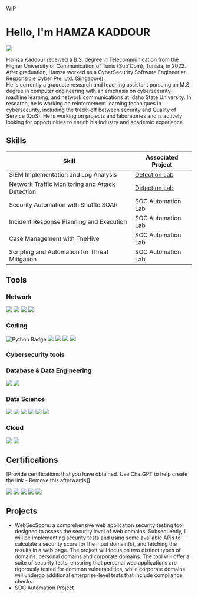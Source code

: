 WIP
# Hello, I'm HAMZA KADDOUR
<a href="https://www.linkedin.com/in/hamzakaddour/"><img src="https://img.shields.io/badge/-LinkedIn-0072b1?&style=for-the-badge&logo=linkedin&logoColor=white" /></a>


Hamza Kaddour received a B.S. degree in Telecommunication from the Higher University of Communication of Tunis (Sup'Com), Tunisia, in 2022. After graduation, Hamza worked as a CyberSecurity Software Engineer at Responsible Cyber Pte. Ltd. (Singapore). <br>
He is currently a graduate research and teaching assistant pursuing an M.S. degree in computer engineering with an emphasis on cybersecurity, machine learning, and network communications at Idaho State University. In research, he is working on reinforcement learning techniques in cybersecurity, including the trade-off between security and Quality of Service (QoS). He is working on projects and laboratories and is actively looking for opportunities to enrich his industry and academic experience.

<!--## Objective


My journey in computer science has led me to develop a passion for cybersecurity, and I am now eager to transition into this field, specifically aiming to join a Security Operations Center (SOC) as a Tier 1 Analyst. -->

## Skills


| Skill                                         | Associated Project         |
|-----------------------------------------------|----------------------------|
| SIEM Implementation and Log Analysis          | <a href="https://google.com">Detection Lab</a>|
| Network Traffic Monitoring and Attack Detection | <a href="https://google.com">Detection Lab</a>|
| Security Automation with Shuffle SOAR         | SOC Automation Lab|
| Incident Response Planning and Execution      | SOC Automation Lab|
| Case Management with TheHive                  | SOC Automation Lab|
| Scripting and Automation for Threat Mitigation | SOC Automation Lab|

## Tools
<!-- ... [Provide tools and break them down into categories. Use ChatGPT to help create the link - Remove this afterwards]] -->

### Network
<div>
    <img src="https://img.shields.io/badge/-Wireshark-1679A7?&style=for-the-badge&logo=Wireshark&logoColor=white" />
    <img src="https://img.shields.io/badge/-Cisco Packet Tracer-1BA0D7?&style=for-the-badge&logo=Cisco&logoColor=white" />
    <img src="https://img.shields.io/badge/-NMAP-2E8B57?&style=for-the-badge&logo=NMAP&logoColor=white" />
    <img src="https://img.shields.io/badge/-Zeek-FB7221?&style=for-the-badge&logo=Zeek&logoColor=white" />
</div>

### Coding
<div>
    <img src="https://img.shields.io/badge/-Python-3776AB?&style=for-the-badge&logo=Python&logoColor=white" alt="Python Badge" />
    <img src="https://img.shields.io/badge/- -A8B9CC?&style=for-the-badge&logo=C&logoColor=white" />
    <img src="https://img.shields.io/badge/-C++-00599C?&style=for-the-badge&logo=cplusplus&logoColor=white" />
    <img src="https://img.shields.io/badge/-Linux-FCC624?&style=for-the-badge&logo=linux&logoColor=white" />
    <img src="https://img.shields.io/badge/-JavaScript-F7DF1E?&style=for-the-badge&logo=javascript&logoColor=white" />
</div>


### Cybersecurity tools
<div>   
<!--     <img src="https://img.shields.io/badge/--?&style=for-the-badge&logo=&logoColor=white" /> -->
<!--     <img src="https://img.shields.io/badge/--?&style=for-the-badge&logo=&logoColor=white" /> -->
<!--     <img src="https://img.shields.io/badge/--?&style=for-the-badge&logo=&logoColor=white" /> -->
<!--     <img src="https://img.shields.io/badge/--?&style=for-the-badge&logo=&logoColor=white" /> -->
</div>

### Database & Data Engineering
<div>   
    <img src="https://img.shields.io/badge/-MYSQL-4479A1?&style=for-the-badge&logo=mysql&logoColor=white" />
    <img src="https://img.shields.io/badge/-SQLite-003B57?&style=for-the-badge&logo=sqlite&logoColor=white" />
<!--     <img src="https://img.shields.io/badge/--?&style=for-the-badge&logo=&logoColor=white" /> -->
<!--     <img src="https://img.shields.io/badge/--?&style=for-the-badge&logo=&logoColor=white" /> -->
</div>

### Data Science
<div>   
    <img src="https://img.shields.io/badge/-OpenAI GYM-0081A5?&style=for-the-badge&logo=openaigym&logoColor=white" />
    <img src="https://img.shields.io/badge/-TensorFlow-FF6F00?&style=for-the-badge&logo=tensorflow&logoColor=white" />
    <img src="https://img.shields.io/badge/-Pandas-150458?&style=for-the-badge&logo=pandas&logoColor=white" />
    <img src="https://img.shields.io/badge/-Keras-D00000?&style=for-the-badge&logo=keras&logoColor=white" />
    <img src="https://img.shields.io/badge/-Pytorch-EE4C2C?&style=for-the-badge&logo=pytorch&logoColor=white" />
    <img src="https://img.shields.io/badge/-scikit learn-F7931E?&style=for-the-badge&logo=scikitlearn&logoColor=white" />
</div>


### Cloud
<div>   
    <img src="https://img.shields.io/badge/-AWS Lambda-FF9900?&style=for-the-badge&logo=awslambda&logoColor=white" />
    <img src="https://img.shields.io/badge/-AWS-232F3E?&style=for-the-badge&logo=amazonwebservices&logoColor=white" />
<!--     <img src="https://img.shields.io/badge/--?&style=for-the-badge&logo=&logoColor=white" /> -->
<!--     <img src="https://img.shields.io/badge/--?&style=for-the-badge&logo=&logoColor=white" /> -->
</div>

<!-- ### Endpoint
<div>
    <img src="https://img.shields.io/badge/-Microsoft_Defender_for_Endpoint-00A4EF?&style=for-the-badge&logo=Microsoft&logoColor=white" />
    <img src="https://img.shields.io/badge/-Velociraptor-4B275F?&style=for-the-badge&logo=Velociraptor&logoColor=white" />
</div> -->

<!--### SIEM
<div>
    <img src="https://img.shields.io/badge/-Microsoft_Sentinel-0078D4?&style=for-the-badge&logo=Microsoft&logoColor=white" />
    <img src="https://img.shields.io/badge/-Splunk-000000?&style=for-the-badge&logo=Splunk&logoColor=white" />
    <img src="https://img.shields.io/badge/-Elastic-005571?&style=for-the-badge&logo=Elastic&logoColor=white" />
</div> -->

## Certifications
[Provide certifications that you have obtained. Use ChatGPT to help create the link - Remove this afterwards]]
<div>
<img src="https://img.shields.io/badge/-Security%2B-FF0000?&style=for-the-badge&logo=CompTIA&logoColor=white" />
<img src="https://img.shields.io/badge/-Network%2B-007ACC?&style=for-the-badge&logo=CompTIA&logoColor=white" />
<img src="https://img.shields.io/badge/-A%2B-4D4D4D?&style=for-the-badge&logo=CompTIA&logoColor=white" />
<img src="https://img.shields.io/badge/-CDSA-006400?&style=for-the-badge&logoColor=white" />
<img src="https://img.shields.io/badge/-CCD-000080?&style=for-the-badge&logoColor=white" />
</div>

## Projects
- WebSecScore: a comprehensive web application security testing tool designed to assess the security level of web domains. Subsequently, I will be implementing security tests and using some available APIs to calculate a security score for the input domain(s), and fetching the results in a web page. The project will focus on two distinct types of domains: personal domains and corporate domains. The tool will offer a suite of security tests, ensuring that personal web applications are rigorously tested for common vulnerabilities, while corporate domains will undergo additional enterprise-level tests that include compliance checks.
- SOC Automation Project
